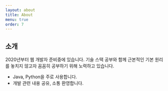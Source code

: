 ```yaml
---
layout: about
title: About
menu: true
order: 7
---
```


## 소개

2020년부터 웹 개발자 준비중에 있습니다. 기술 스택 공부와 함께 근본적인 기본 원리를 놓치지 않고자 꼼꼼히 공부하기 위해 노력하고 있습니다.
* Java, Python을 주로 사용합니다.
* 개발 관련 내용 공유, 소통 환영합니다.
